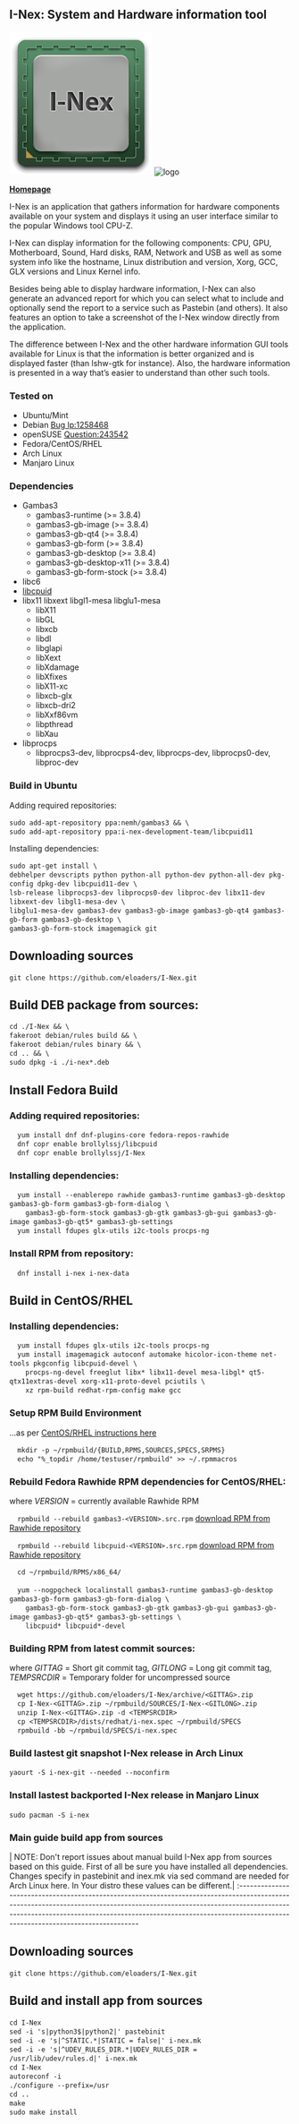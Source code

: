 ## I-Nex: System and Hardware information tool

<p align="left">
  <img src="https://raw.githubusercontent.com/eloaders/I-Nex/master/I-Nex/i-nex/logo/i-nex.0.4.x.png" alt="logo"/> <img src="http://wstaw.org/m/2014/02/24/02202014003011573_1.png" alt="logo"/>
</p>

**[Homepage](http://i-nex.linux.pl/)**

I-Nex is an application that gathers information for hardware components available on your system and displays it using an user interface similar to the popular Windows tool CPU-Z.

I-Nex can display information for the following components: CPU, GPU, Motherboard, Sound, Hard disks, RAM, Network and USB as well as some system info like the hostname, Linux distribution and version, Xorg, GCC, GLX versions and Linux Kernel info.

Besides being able to display hardware information, I-Nex can also generate an advanced report for which you can select what to include and optionally send the report to a service such as Pastebin (and others). It also features an option to take a screenshot of the I-Nex window directly from the application.

The difference between I-Nex and the other hardware information GUI tools available for Linux is that the information is better organized and is displayed faster (than lshw-gtk for instance). Also, the hardware information is presented in a way that’s easier to understand than other such tools.

### Tested on

* Ubuntu/Mint
* Debian [Bug lp:1258468](https://bugs.launchpad.net/i-nex/+bug/1258468)
* openSUSE [Question:243542](https://answers.launchpad.net/i-nex/+question/243542)
* Fedora/CentOS/RHEL
* Arch Linux
* Manjaro Linux

### Dependencies
* Gambas3
  * gambas3-runtime (>= 3.8.4)
  * gambas3-gb-image (>= 3.8.4)
  * gambas3-gb-qt4 (>= 3.8.4)
  * gambas3-gb-form (>= 3.8.4)
  * gambas3-gb-desktop (>= 3.8.4)
  * gambas3-gb-desktop-x11 (>= 3.8.4)
  * gambas3-gb-form-stock (>= 3.8.4)
* libc6
* [libcpuid](https://github.com/anrieff/libcpuid)
* libx11 libxext libgl1-mesa libglu1-mesa
  * libX11 
  * libGL 
  * libxcb 
  * libdl 
  * libglapi 
  * libXext 
  * libXdamage 
  * libXfixes 
  * libX11-xc 
  * libxcb-glx 
  * libxcb-dri2 
  * libXxf86vm 
  * libpthread 
  * libXau
* libprocps
  * libprocps3-dev, libprocps4-dev, libprocps-dev, libprocps0-dev, libproc-dev

### Build in Ubuntu

Adding required repositories:
```
sudo add-apt-repository ppa:nemh/gambas3 && \
sudo add-apt-repository ppa:i-nex-development-team/libcpuid11
```
Installing dependencies:
```
sudo apt-get install \
debhelper devscripts python python-all python-dev python-all-dev pkg-config dpkg-dev libcpuid11-dev \
lsb-release libprocps3-dev libprocps0-dev libproc-dev libx11-dev libxext-dev libgl1-mesa-dev \
libglu1-mesa-dev gambas3-dev gambas3-gb-image gambas3-gb-qt4 gambas3-gb-form gambas3-gb-desktop \
gambas3-gb-form-stock imagemagick git
```
## Downloading sources
```
git clone https://github.com/eloaders/I-Nex.git
```
## Build DEB package from sources:
```
cd ./I-Nex && \
fakeroot debian/rules build && \ 
fakeroot debian/rules binary && \
cd .. && \
sudo dpkg -i ./i-nex*.deb
```


## Install Fedora Build

### Adding required repositories:
```
  yum install dnf dnf-plugins-core fedora-repos-rawhide
  dnf copr enable brollylssj/libcpuid
  dnf copr enable brollylssj/I-Nex
```
### Installing dependencies:
```
  yum install --enablerepo rawhide gambas3-runtime gambas3-gb-desktop gambas3-gb-form gambas3-gb-form-dialog \
    gambas3-gb-form-stock gambas3-gb-gtk gambas3-gb-gui gambas3-gb-image gambas3-gb-qt5* gambas3-gb-settings
  yum install fdupes glx-utils i2c-tools procps-ng
```
### Install RPM from repository:
```
  dnf install i-nex i-nex-data
```


## Build in CentOS/RHEL

### Installing dependencies:
```
  yum install fdupes glx-utils i2c-tools procps-ng
  yum install imagemagick autoconf automake hicolor-icon-theme net-tools pkgconfig libcpuid-devel \
    procps-ng-devel freeglut libx* libx11-devel mesa-libgl* qt5-qtx11extras-devel xorg-x11-proto-devel pciutils \
    xz rpm-build redhat-rpm-config make gcc
```
### Setup RPM Build Environment
...as per [CentOS/RHEL instructions here](https://wiki.centos.org/HowTos/SetupRpmBuildEnvironment)
```
  mkdir -p ~/rpmbuild/{BUILD,RPMS,SOURCES,SPECS,SRPMS}
  echo "%_topdir /home/testuser/rpmbuild" >> ~/.rpmmacros
```
### Rebuild Fedora Rawhide RPM dependencies for CentOS/RHEL:
where _VERSION_ = currently available Rawhide RPM

`  rpmbuild --rebuild gambas3-<VERSION>.src.rpm` [download RPM from Rawhide repository](https://download.fedoraproject.org/pub/fedora/linux/development/rawhide/Everything/source/tree/Packages/)

`  rpmbuild --rebuild libcpuid-<VERSION>.src.rpm` [download RPM from Rawhide repository](https://download.fedoraproject.org/pub/fedora/linux/development/rawhide/Everything/source/tree/Packages/)
```
  cd ~/rpmbuild/RPMS/x86_64/
  
  yum --nogpgcheck localinstall gambas3-runtime gambas3-gb-desktop gambas3-gb-form gambas3-gb-form-dialog \
    gambas3-gb-form-stock gambas3-gb-gtk gambas3-gb-gui gambas3-gb-image gambas3-gb-qt5* gambas3-gb-settings \
    libcpuid* libcpuid*-devel
```

### Building RPM from latest commit sources:
where _GITTAG_ = Short git commit tag,
_GITLONG_ = Long git commit tag,
_TEMPSRCDIR_ = Temporary folder for uncompressed source

```
  wget https://github.com/eloaders/I-Nex/archive/<GITTAG>.zip
  cp I-Nex-<GITTAG>.zip ~/rpmbuild/SOURCES/I-Nex-<GITLONG>.zip
  unzip I-Nex-<GITTAG>.zip -d <TEMPSRCDIR>
  cp <TEMPSRCDIR>/dists/redhat/i-nex.spec ~/rpmbuild/SPECS
  rpmbuild -bb ~/rpmbuild/SPECS/i-nex.spec
```

### Build lastest git snapshot I-Nex release in Arch Linux
```
yaourt -S i-nex-git --needed --noconfirm
```

### Install lastest backported I-Nex release in Manjaro Linux
```
sudo pacman -S i-nex
```

### Main guide build app from sources

| NOTE: Don't report issues about manual build I-Nex app from sources based on this guide. First of all be sure you have installed all dependencies. Changes specify in pastebinit and inex.mk via sed command are needed for Arch Linux here. In Your distro these values can be different.|
:--------------------------------------------------------------------------------------------------------------------------------------------------------------------------------------------------------------------------------------------------------------------------------------------


## Downloading sources
```
git clone https://github.com/eloaders/I-Nex.git
```
## Build and install app from sources
```
cd I-Nex
sed -i 's|python3$|python2|' pastebinit
sed -i -e 's|^STATIC.*|STATIC = false|' i-nex.mk
sed -i -e 's|^UDEV_RULES_DIR.*|UDEV_RULES_DIR = /usr/lib/udev/rules.d|' i-nex.mk
cd I-Nex
autoreconf -i
./configure --prefix=/usr
cd ..
make
sudo make install
```

